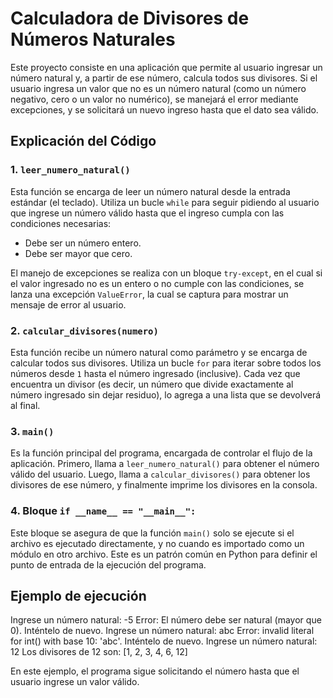 # Calculadora de Divisores de Números Naturales

Este proyecto consiste en una aplicación que permite al usuario ingresar un número natural y, a partir de ese número, calcula todos sus divisores. Si el usuario ingresa un valor que no es un número natural (como un número negativo, cero o un valor no numérico), se manejará el error mediante excepciones, y se solicitará un nuevo ingreso hasta que el dato sea válido.

## Explicación del Código

### 1. `leer_numero_natural()`
Esta función se encarga de leer un número natural desde la entrada estándar (el teclado). Utiliza un bucle `while` para seguir pidiendo al usuario que ingrese un número válido hasta que el ingreso cumpla con las condiciones necesarias:
- Debe ser un número entero.
- Debe ser mayor que cero.

El manejo de excepciones se realiza con un bloque `try-except`, en el cual si el valor ingresado no es un entero o no cumple con las condiciones, se lanza una excepción `ValueError`, la cual se captura para mostrar un mensaje de error al usuario.

### 2. `calcular_divisores(numero)`
Esta función recibe un número natural como parámetro y se encarga de calcular todos sus divisores. Utiliza un bucle `for` para iterar sobre todos los números desde `1` hasta el número ingresado (inclusive). Cada vez que encuentra un divisor (es decir, un número que divide exactamente al número ingresado sin dejar residuo), lo agrega a una lista que se devolverá al final.

### 3. `main()`
Es la función principal del programa, encargada de controlar el flujo de la aplicación. Primero, llama a `leer_numero_natural()` para obtener el número válido del usuario. Luego, llama a `calcular_divisores()` para obtener los divisores de ese número, y finalmente imprime los divisores en la consola.

### 4. Bloque `if __name__ == "__main__":`
Este bloque se asegura de que la función `main()` solo se ejecute si el archivo es ejecutado directamente, y no cuando es importado como un módulo en otro archivo. Este es un patrón común en Python para definir el punto de entrada de la ejecución del programa.

## Ejemplo de ejecución
Ingrese un número natural: -5 Error: El número debe ser natural (mayor que 0). Inténtelo de nuevo. Ingrese un número natural: abc Error: invalid literal for int() with base 10: 'abc'. Inténtelo de nuevo. Ingrese un número natural: 12 Los divisores de 12 son: [1, 2, 3, 4, 6, 12]

En este ejemplo, el programa sigue solicitando el número hasta que el usuario ingrese un valor válido.
